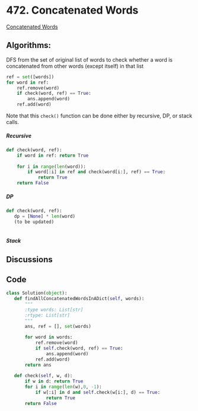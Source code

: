 # 472. Concatenated Words
[Concatenated Words](https://leetcode.com/problems/concatenated-words/)   

## Algorithms:
DFS from the set of original list of words to check whether a word is concatenated from other words (except itself) in that list 

```python
ref = set([words])
for word in ref:
    ref.remove(word)
    if check(word, ref) == True:
        ans.append(word)
    ref.add(word)   
```

Note that this `check()` function can be done either by recursive, DP, or stack calls.

##### Recursive
```python
def check(word, ref):
    if word in ref: return True
    
    for i in range(len(word)):
        if word[:i] in ref and check(word[i:], ref) == True:
            return True
    return False
 ```
 
 
 ##### DP
 ```python
 def check(word, ref):
    dp = [None] * len(word)
    (to be updated)
       
 ```
 
 
 ##### Stack
 
 
 ## Discussions
 
 
 
 ## Code
 
 ```python
 class Solution(object):
    def findAllConcatenatedWordsInADict(self, words):
        """
        :type words: List[str]
        :rtype: List[str]
        """
        ans, ref = [], set(words)
        
        for word in words:
            ref.remove(word)
            if self.check(word, ref) == True:
                ans.append(word)
            ref.add(word)
        return ans
    
    def check(self, w, d):
        if w in d: return True
        for i in range(len(w),0, -1):
            if w[:i] in d and self.check(w[i:], d) == True:
                return True
        return False
 ```
